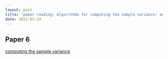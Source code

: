 ```yaml
---
layout: post
title: "paper reading: Algorithms for computing the sample variance: analysis and recommendations"
date: 2021-03-24
---
```


## Paper 6
[computing the sample variance]()

